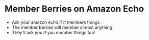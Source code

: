 # Member Berries on Amazon Echo
- Ask your amazon echo if it members things.
- The member berries will member almost anything.
- They'll ask you if you member things too!
